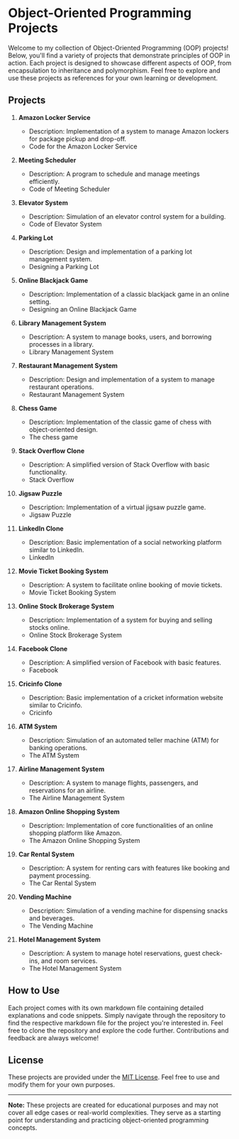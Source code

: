 # Object-Oriented Programming Projects

Welcome to my collection of Object-Oriented Programming (OOP) projects! Below, you'll find a variety of projects that demonstrate principles of OOP in action. Each project is designed to showcase different aspects of OOP, from encapsulation to inheritance and polymorphism. Feel free to explore and use these projects as references for your own learning or development.

## Projects

1. **Amazon Locker Service**
   - Description: Implementation of a system to manage Amazon lockers for package pickup and drop-off.
   - Code for the Amazon Locker Service

2. **Meeting Scheduler**
   - Description: A program to schedule and manage meetings efficiently.
   - Code of Meeting Scheduler

3. **Elevator System**
   - Description: Simulation of an elevator control system for a building.
   - Code of Elevator System

4. **Parking Lot**
   - Description: Design and implementation of a parking lot management system.
   - Designing a Parking Lot

5. **Online Blackjack Game**
   - Description: Implementation of a classic blackjack game in an online setting.
   - Designing an Online Blackjack Game

6. **Library Management System**
   - Description: A system to manage books, users, and borrowing processes in a library.
   - Library Management System

7. **Restaurant Management System**
   - Description: Design and implementation of a system to manage restaurant operations.
   - Restaurant Management System

8. **Chess Game**
   - Description: Implementation of the classic game of chess with object-oriented design.
   - The chess game

9. **Stack Overflow Clone**
   - Description: A simplified version of Stack Overflow with basic functionality.
   - Stack Overflow

10. **Jigsaw Puzzle**
    - Description: Implementation of a virtual jigsaw puzzle game.
    - Jigsaw Puzzle

11. **LinkedIn Clone**
    - Description: Basic implementation of a social networking platform similar to LinkedIn.
    - LinkedIn

12. **Movie Ticket Booking System**
    - Description: A system to facilitate online booking of movie tickets.
    - Movie Ticket Booking System

13. **Online Stock Brokerage System**
    - Description: Implementation of a system for buying and selling stocks online.
    - Online Stock Brokerage System

14. **Facebook Clone**
    - Description: A simplified version of Facebook with basic features.
    - Facebook

15. **Cricinfo Clone**
    - Description: Basic implementation of a cricket information website similar to Cricinfo.
    - Cricinfo

16. **ATM System**
    - Description: Simulation of an automated teller machine (ATM) for banking operations.
    - The ATM System

17. **Airline Management System**
    - Description: A system to manage flights, passengers, and reservations for an airline.
    - The Airline Management System

18. **Amazon Online Shopping System**
    - Description: Implementation of core functionalities of an online shopping platform like Amazon.
    - The Amazon Online Shopping System

19. **Car Rental System**
    - Description: A system for renting cars with features like booking and payment processing.
    - The Car Rental System

20. **Vending Machine**
    - Description: Simulation of a vending machine for dispensing snacks and beverages.
    - The Vending Machine

21. **Hotel Management System**
    - Description: A system to manage hotel reservations, guest check-ins, and room services.
    - The Hotel Management System

## How to Use

Each project comes with its own markdown file containing detailed explanations and code snippets. Simply navigate through the repository to find the respective markdown file for the project you're interested in. Feel free to clone the repository and explore the code further. Contributions and feedback are always welcome!

## License

These projects are provided under the [MIT License](LICENSE). Feel free to use and modify them for your own purposes.

---

**Note:** These projects are created for educational purposes and may not cover all edge cases or real-world complexities. They serve as a starting point for understanding and practicing object-oriented programming concepts.
